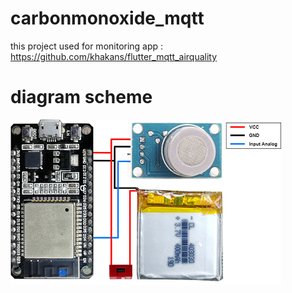 # carbonmonoxide_mqtt

this project used for monitoring app : https://github.com/khakans/flutter_mqtt_airquality

# diagram scheme

![diagram](https://raw.githubusercontent.com/khakans/carbonomonoxide_mqtt/master/diagram_system.png)
